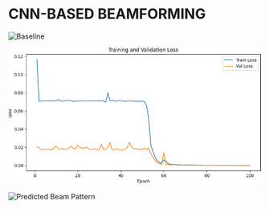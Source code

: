 # CNN-BASED BEAMFORMING

![Baseline](bseline.png)

![Training Loss](training.png)

![Predicted Beam Pattern](predited.png)
